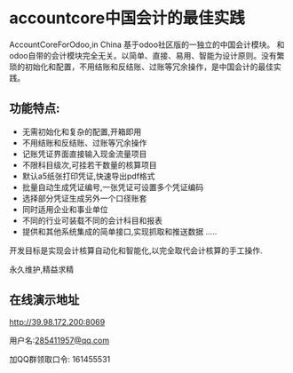 # accountcore中国会计的最佳实践
AccountCoreForOdoo,in China
基于odoo社区版的一独立的中国会计模块。
和odoo自带的会计模块完全无关。以简单、直接、易用、智能为设计原则。没有繁琐的初始化和配置，不用结账和反结账、过账等冗余操作，是中国会计的最佳实践。

## 功能特点:
- 无需初始化和复杂的配置,开箱即用
- 不用结账和反结账、过账等冗余操作
- 记账凭证界面直接输入现金流量项目
- 不限科目级次,可挂若干数量的核算项目
- 默认a5纸张打印凭证,快速导出pdf格式
- 批量自动生成凭证编号,一张凭证可设置多个凭证编码
- 选择部分凭证生成另外一个口径账套
- 同时适用企业和事业单位
- 不同的行业可装载不同的会计科目和报表
- 提供和其他系统集成的简单接口,实现抓取和推送数据
.....

开发目标是实现会计核算自动化和智能化,以完全取代会计核算的手工操作.

永久维护,精益求精

## 在线演示地址
http://39.98.172.200:8069

用户名:285411957@qq.com

加QQ群领取口令:
161455531 

